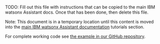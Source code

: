 TODO: Fill out this file with instructions that can be copied to the main IBM watsonx Assistant docs. Once that has been done, then delete this file.

Note: This document is in a temporary location until this content is moved into the [main IBM watsonx Assistant documentation](https://cloud.ibm.com/docs/watson-assistant?topic=watson-assistant-web-chat-overview) tutorials section.

For complete working code see [the example in our GitHub repository](https://github.com/watson-developer-cloud/assistant-toolkit/tree/master/integrations/webchat/examples/TODO).
